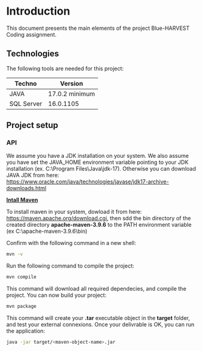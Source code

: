 # Introduction

This document presents the main elements of the project Blue-HARVEST Coding assignment.

## Technologies

The following tools are needed for this project:

| Techno     | Version          |
| ---------- | ---------------- |
| JAVA       | 17.0.2 minimum   |
| SQL Server | 16.0.1105        |

## Project setup 

### API

We assume you have a JDK installation on your system. We also assume you have set the JAVA_HOME environment variable pointing to your JDK installation (ex. C:\Program Files\Java\jdk-17). Otherwise you can download JAVA JDK from here: https://www.oracle.com/java/technologies/javase/jdk17-archive-downloads.html

**<ins>Intall Maven</ins>**

To install maven in your system, dowload it from here: https://maven.apache.org/download.cgi, then sdd the bin directory of the created directory **apache-maven-3.9.6** to the PATH environment variable (ex C:\apache-maven-3.9.6\bin)

Confirm with the following command in a new shell: 

```bash
mvn -v
```

Run the following command to compile the project:

```bash
mvn compile
```

This command will download all required dependecies, and compile the project. You can now build your project:

```bash
mvn package
```

This command will create your **.tar** executable object in the **target** folder, and test your external connexions. Once your delivrable is OK, you can run the application:

```bash
java -jar target/<maven-object-name>.jar
```
